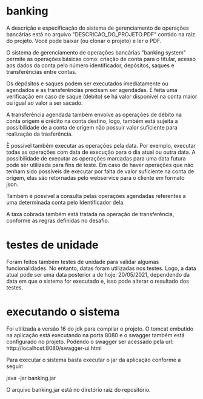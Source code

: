 # banking

A descrição e especificação do sistema de gerenciamento de operações bancárias está no arquivo "DESCRICAO_DO_PROJETO.PDF" contido na raiz do projeto. Você pode baixar (ou clonar o projeto) e ler o PDF.

O sistema de gerenciamento de operações bancárias "banking system" permite as operações básicas como: criação de conta para o titular, acesso aos dados da conta pelo número identificador, depósitos, saques e transferências entre contas.

Os depósitos e saques podem ser executados imediatamente ou agendados e as transferências precisam ser agendadas. É feita uma verificação em caso de saque (débito) se há valor disponível na conta maior ou igual ao valor a ser sacado.

A transferência agendada também envolve as operações de débito na conta origem e crédito na conta destino, logo, também está sujeita a possibilidade de a conta de origem não possuir valor suficiente para realização da trasferência.

È possível também executar as operações pela data. Por exemplo, executar todas as operações com data de execução para o dia atual ou outra data. A possibilidade de executar as operações marcadas para uma data futura pode ser utilizada para fins de teste. Em caso de haver operações que não tenham sido possíveis de executar por falta de valor suficiente na conta de origem, elas são retornadas pelo webservice para o cliente em formato json.

Também é possível a consulta pelas operações agendadas referentes a uma determinada conta pelo Identificador dela.

A taxa cobrada também está tratada na operação de transferência, conforme as regras definidas no desafio.

# testes de unidade

Foram feitos também testes de unidade para validar algumas funcionalidades. No entanto, datas foram utilizadas nos testes. Logo, a data atual pode ser uma data posterior a de hoje: 20/05/2021, dependendo da data em que o sistema for executado e, isso pode alterar o resultado dos testes.

# executando o sistema

Foi utilizada a versão 16 do jdk para compilar o projeto. O tomcat embutido na aplicação está executando na porta 8080 e o swagger também está configurado no projeto. Podendo o swagger ser acessado pela url: http://localhost:8080/swagger-ui.html

Para executar o sistema basta executar o jar da aplicação conforme a seguir:

java -jar banking.jar

O arquivo banking.jar está no diretório raiz do repositório.
